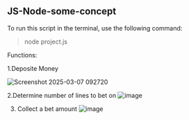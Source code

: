 ## JS-Node-some-concept

To run this script in the terminal, use the following command:
>node project.js

Functions:

1.Deposite Money

![Screenshot 2025-03-07 092720](https://github.com/user-attachments/assets/42cae4f1-e4a3-404a-b896-288da9ffd264)

2.Determine number of lines to bet on
![image](https://github.com/user-attachments/assets/c844a3f6-702d-4f06-89a6-1a13b1aa9caa)

3. Collect a bet amount
![image](https://github.com/user-attachments/assets/82e97d0f-525e-4097-98c9-0a90d998e73c)
